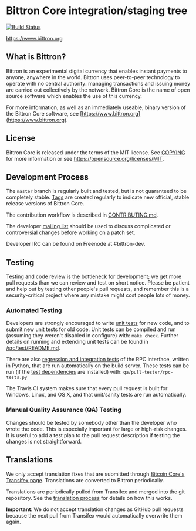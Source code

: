 Bittron Core integration/staging tree
=====================================

[![Build Status](https://travis-ci.org/bittron/bittron.svg?branch=master)](https://travis-ci.org/bittron/bittron)

https://www.bittron.org

What is Bittron?
----------------

Bittron is an experimental digital currency that enables instant payments to
anyone, anywhere in the world. Bittron uses peer-to-peer technology to operate
with no central authority: managing transactions and issuing money are carried
out collectively by the network. Bittron Core is the name of open source
software which enables the use of this currency.

For more information, as well as an immediately useable, binary version of
the Bittron Core software, see [https://www.bittron.org](https://www.bittron.org).

License
-------

Bittron Core is released under the terms of the MIT license. See [COPYING](COPYING) for more
information or see https://opensource.org/licenses/MIT.

Development Process
-------------------

The `master` branch is regularly built and tested, but is not guaranteed to be
completely stable. [Tags](https://github.com/bittron/bittron/tags) are created
regularly to indicate new official, stable release versions of Bittron Core.

The contribution workflow is described in [CONTRIBUTING.md](CONTRIBUTING.md).

The developer [mailing list](https://groups.google.com/forum/#!forum/bittron-dev)
should be used to discuss complicated or controversial changes before working
on a patch set.

Developer IRC can be found on Freenode at #bittron-dev.

Testing
-------

Testing and code review is the bottleneck for development; we get more pull
requests than we can review and test on short notice. Please be patient and help out by testing
other people's pull requests, and remember this is a security-critical project where any mistake might cost people
lots of money.

### Automated Testing

Developers are strongly encouraged to write [unit tests](src/test/README.md) for new code, and to
submit new unit tests for old code. Unit tests can be compiled and run
(assuming they weren't disabled in configure) with: `make check`. Further details on running
and extending unit tests can be found in [/src/test/README.md](/src/test/README.md).

There are also [regression and integration tests](/qa) of the RPC interface, written
in Python, that are run automatically on the build server.
These tests can be run (if the [test dependencies](/qa) are installed) with: `qa/pull-tester/rpc-tests.py`

The Travis CI system makes sure that every pull request is built for Windows, Linux, and OS X, and that unit/sanity tests are run automatically.

### Manual Quality Assurance (QA) Testing

Changes should be tested by somebody other than the developer who wrote the
code. This is especially important for large or high-risk changes. It is useful
to add a test plan to the pull request description if testing the changes is
not straightforward.

Translations
------------

We only accept translation fixes that are submitted through [Bitcoin Core's Transifex page](https://www.transifex.com/projects/p/bitcoin/).
Translations are converted to Bittron periodically.

Translations are periodically pulled from Transifex and merged into the git repository. See the
[translation process](doc/translation_process.md) for details on how this works.

**Important**: We do not accept translation changes as GitHub pull requests because the next
pull from Transifex would automatically overwrite them again.
